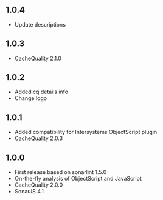 ## 1.0.4
*  Update descriptions

## 1.0.3
*  CacheQuality 2.1.0

## 1.0.2

* Added cq details info
* Change logo

## 1.0.1

* Added compatibility for Intersystems ObjectScript plugin
* CacheQuality 2.0.3

## 1.0.0

* First release based on sonarlint 1.5.0
* On-the-fly analysis of ObjectScript and JavaScript
* CacheQuality 2.0.0
* SonarJS 4.1
